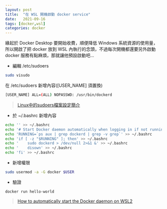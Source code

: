 ```yaml
---
layout: post
title:  "在 WSL 開機啟動 docker service"
date:   2021-09-16
tags: [docker,wsl]
categories: docker
---
```


緣起於 Docker Desktop 要開始收費，順便降低 Windows 系統資源的使用量，所以開啟了把 docker 放到 WSL 內執行的念頭，不過每次開機都還要另外啟動 docker 服務有點麻煩，那就讓他預設啟動吧...

- 編輯 /etc/sudoers  
```bash
sudo visudo
```

在 /etc/sudoers 新增內容([USER_NAME] 須置換)
```bash
[USER_NAME] ALL=(ALL) NOPASSWD: /usr/bin/dockerd
```
> [Linux中的sudoers檔案設定簡介](https://ithelp.ithome.com.tw/articles/10053821)

- 於 ~/.bashrc 新增內容
```bash
echo '' >> ~/.bashrc
echo '# Start Docker daemon automatically when logging in if not running.' >> ~/.bashrc
echo 'RUNNING=`ps aux | grep dockerd | grep -v grep`' >> ~/.bashrc
echo 'if [ -z "$RUNNING" ]; then' >> ~/.bashrc
echo '    sudo dockerd > /dev/null 2>&1 &' >> ~/.bashrc
echo '    disown' >> ~/.bashrc
echo 'fi' >> ~/.bashrc
```

- 新增權限
```bash
sudo usermod -a -G docker $USER
```

- 驗證
```bash
docker run hello-world
```

> [How to automatically start the Docker daemon on WSL2](https://blog.nillsf.com/index.php/2020/06/29/how-to-automatically-start-the-docker-daemon-on-wsl2/)
